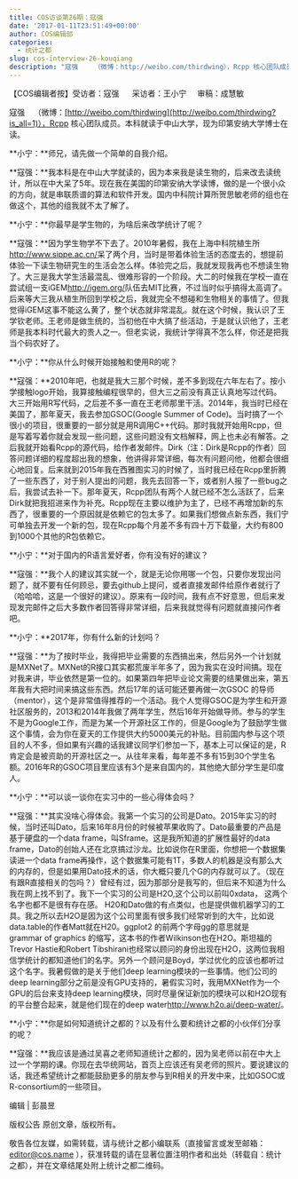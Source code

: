 ```yaml
---
title: COS访谈第26期：寇强
date: '2017-01-11T23:51:49+00:00'
author: COS编辑部
categories:
  - 统计之都
slug: cos-interview-26-kouqiang
description: "寇强    （微博：http://weibo.com/thirdwing），Rcpp 核心团队成员。本科就读于中山大学，现为印第安纳大学博士在读。"
---
```


【COS编辑者按】受访者：寇强      采访者：王小宁     审稿：成慧敏

寇强    （微博：[http://weibo.com/thirdwing](http://weibo.com/thirdwing?is_all=1)），Rcpp 核心团队成员。本科就读于中山大学，现为印第安纳大学博士在读。

**小宁：**师兄，请先做一个简单的自我介绍。

**寇强：**我本科是在中山大学就读的，因为本来我是读生物的，后来改去读统计，所以在中大呆了5年。现在我在美国的印第安纳大学读博，做的是一个很小众的方向，就是串联质谱的算法和软件开发。国内中科院计算所贺思敏老师的组也在做这个，其他的组我就不太了解了。

**小宁：**你最早是学生物的，为啥后来改学统计了呢？

**寇强：**因为学生物学不下去了。2010年暑假，我在上海中科院植生所<http://www.sippe.ac.cn/>呆了两个月，当时是带着体验生活的态度去的，想提前体验一下读生物研究生的生活会怎么样。体验完之后，我就发现我再也不想读生物了。大三是我大学生活最混乱、很难形容的一个阶段。大二的时候我在学校一直在尝试组一支iGEM<http://igem.org/>队伍去MIT比赛，不过当时似乎搞得太高调了。后来等大三我从植生所回到学校之后，我就完全不想碰和生物相关的事情了。但我觉得iGEM这事不能这么黄了，整个状态就非常混乱。就在这个时候，我认识了王学钦老师。王老师是做生统的，当初他在中大搞了些活动，于是就认识他了，王老师是我本科时代最大的贵人之一。但老实说，我统计学得真不怎么样，你还是把我当个码农好了。

**小宁：**你从什么时候开始接触和使用R的呢？

**寇强：**2010年吧，也就是我大三那个时候，差不多到现在六年左右了。按小学接触logo开始，我算接触编程很早的，但大三之前没有真正认真地写过代码。大三开始用R写代码，之后差不多一直在王老师那里干活。2014年，我当时已经在美国了，那年夏天，我去参加GSOC(Google Summer of Code)。当时搞了一个很小的项目，很重要的一部分就是用R调用C++代码。那时我就开始用Rcpp，但是写着写着你就会发现一些问题，这些问题没有文档解释，网上也未必有解答。之后我就开始看Rcpp的源代码，给作者发邮件。Dirk（注：Dirk是Rcpp的作者）回答问题详细的程度超出我的想象，他讲得非常详细，每次有问题问他，他都会很细心地回复。后来就到2015年我在西雅图实习的时候了，当时我已经在Rcpp里折腾了一些东西了，对于别人提出的问题，我先去回答一下，或者别人报了一些bug之后，我尝试去补一下。那年夏天，Rcpp团队有两个人就已经不怎么活跃了，后来Dirk就把我招进来作为补充。Rcpp现在主要以维护为主了，已经不再增加新的东西了，很重要的一个原因就是依赖它的包太多了。如果我们想做点新东西，我们宁可单独去开发一个新的包，现在Rcpp每个月差不多有四十万下载量，大约有800到1000个其他的R包依赖它。

**小宁：**对于国内的R语言爱好者，你有没有好的建议？

**寇强：**我个人的建议其实就一个，就是无论你用哪一个包，只要你发现出问题了，就不要有任何顾忌，要去github上提问，或者直接发邮件给原作者就行了（哈哈哈，这是一个很好的建议）。原来有一段时间，我有点不好意思，但后来发现发完邮件之后大多数作者回答得非常详细，后来我就觉得有问题就直接问作者吧。

**小宁：**2017年，你有什么新的计划吗？

**寇强：**为了按时毕业，我得把毕业需要的东西搞出来，然后另外一个计划就是MXNet了。MXNet的R接口其实都荒废半年多了，因为我实在没时间搞。现在对我来讲，毕业依然是第一位的。如果第四年把毕业论文需要的结果做出来，第五年我有大把时间来搞这些东西。然后17年的话可能还要再做一次GSOC 的导师（mentor），这个是非常值得推荐的一个活动。我个人觉得GSOC是为学生和开源社区服务的，2013和2014年我做了两年学生，然后16年开始做导师。参与的学生不是为Google工作，而是为某一个开源社区工作的，但是Google为了鼓励学生做这个事情，会为你在夏天的工作提供大约5000美元的补贴。目前国内参与这个项目的人不多，但如果有兴趣的话我建议同学们参加一下，基本上可以保证的是，R肯定会是被资助的开源社区之一。从往年来看，每年差不多有15到30个学生名额。2016年R的GSOC项目里应该有3个是来自国内的，其他绝大部分学生是印度人。

**小宁：**可以谈一谈你在实习中的一些心得体会吗？

**寇强：**其实没啥心得体会。我第一个实习的公司是Dato。2015年实习的时候，当时还叫Dato，后来16年8月份的时候被苹果收购了。Dato最重要的产品是基于硬盘的一个data frame，叫Sframe。这是我所知道的扩展性最好的data frame，Dato的创始人还在北京搞过沙龙。比如说你在R里面，你想把一个数据集读进一个data frame再操作，这个数据集可能有1T，多数人的机器是没有那么大的内存的，但是如果用Dato技术的话，你大概只要几个G的内存就可以了。（现在有跟R直接相关的包吗？）曾经有过，因为那部分是我写的，但后来不知道为什么我在网上找不到了。我下一个实习的公司是H2O,这个公司以前叫0xdata， 这两个名字也都不是很有存在感。 H20和Dato做的有点类似，也是提供做机器学习的工具。我之所以去H2O是因为这个公司里面有很多我们经常听到的大牛，比如说data.table的作者Matt就在H20。ggplot2 的前两个字母gg的意思就是grammar of graphics 的缩写，这本书的作者Wilkinson也在H2O。斯坦福的Trevor Hastie和Robert Tibshirani也经常以顾问的身份出现在H2O，这两位我相信学统计的都知道他们的名字。另外一个顾问是Boyd，学过优化的应该也都听过这个名字。我暑假做的是关于他们deep learning模块的一些事情。他们公司的deep learning部分之前是没有GPU支持的，暑假实习时，我用MXNet作为一个GPU的后台来支持deep learning模块，同时尽量保证新加的模块可以和H2O现有的平台整合起来，就是他们现在的deep water<http://www.h2o.ai/deep-water/>。

**小宁：**你是如何知道统计之都的？以及有什么要和统计之都的小伙伴们分享的呢？

**寇强：**我应该是通过吴喜之老师知道统计之都的，因为吴老师以前在中大上过一个学期的课。你现在去华统网站，首页上应该还有吴老师的照片。要说建议的话，我还希望统计之都能鼓励更多的朋友参与到R相关的开发中来，比如GSOC或R-consortium的一些项目。

编辑 | 彭晨昱

版权公告 原创文章，版权所有。

敬告各位友媒，如需转载，请与统计之都小编联系（直接留言或发至邮箱：editor@cos.name ），获准转载的请在显著位置注明作者和出处（转载自：统计之都），并在文章结尾处附上统计之都二维码。
